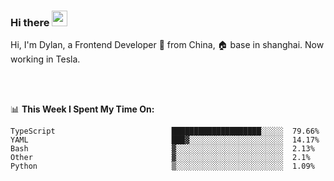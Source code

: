 ### Hi there <img src="https://media.giphy.com/media/hvRJCLFzcasrR4ia7z/giphy.gif" width="25px">

<!-- ![visitors](https://visitor-badge.glitch.me/badge?page_id=dislfyer.dislfyer) -->

Hi, I'm Dylan, a Frontend Developer 🚀 from China, 🏠 base in shanghai. Now working in Tesla.

<br/>
<br/>

📊 **This Week I Spent My Time On:**


<!--START_SECTION:waka-->

```text
TypeScript                          ████████████████████░░░░░  79.66%
YAML                                ███▓░░░░░░░░░░░░░░░░░░░░░  14.17%
Bash                                ▓░░░░░░░░░░░░░░░░░░░░░░░░  2.13%
Other                               ▓░░░░░░░░░░░░░░░░░░░░░░░░  2.1%
Python                              ▒░░░░░░░░░░░░░░░░░░░░░░░░  1.09%
```

<!--END_SECTION:waka-->

<!--
**About Me:**
 -->
